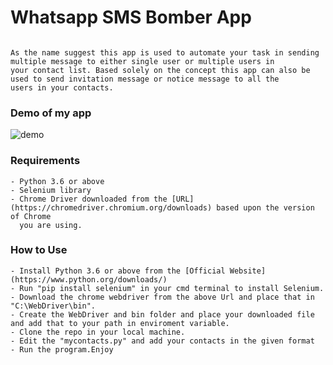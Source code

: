 # Whatsapp SMS Bomber App

```

As the name suggest this app is used to automate your task in sending multiple message to either single user or multiple users in 
your contact list. Based solely on the concept this app can also be used to send invitation message or notice message to all the
users in your contacts.

```
### Demo of my app

![demo](https://github.com/bagofcodes/Rotten-Scripts/blob/whatsappbomber/WhatsappSmsBomber/resources/demo.gif)

### Requirements

```
- Python 3.6 or above
- Selenium library
- Chrome Driver downloaded from the [URL](https://chromedriver.chromium.org/downloads) based upon the version of Chrome 
  you are using.

```

### How to Use

```
- Install Python 3.6 or above from the [Official Website](https://www.python.org/downloads/)
- Run "pip install selenium" in your cmd terminal to install Selenium.
- Download the chrome webdriver from the above Url and place that in  "C:\WebDriver\bin".
- Create the WebDriver and bin folder and place your downloaded file and add that to your path in enviroment variable.
- Clone the repo in your local machine.
- Edit the "mycontacts.py" and add your contacts in the given format
- Run the program.Enjoy
```